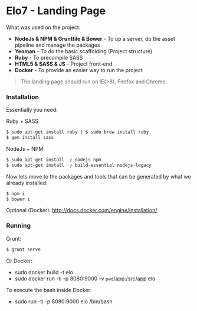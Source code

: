 # Elo7 - Landing Page

What was used on the project:

  - **NodeJs & NPM & Gruntfile & Bower** - To up a server, do the asset pipeline and manage the packages
  - **Yeoman** - To do the basic scaffolding (Project structure)
  - **Ruby** - To precompile SASS
  - **HTML5 & SASS & JS** - Project front-end
  - **Docker** - To provide an easier way to run the project

> The landing page should run on IE(>8), Firefox and Chrome.

### Installation

Essentially you need:

Ruby + SASS

```sh
$ sudo apt-get install ruby | $ sudo brew install ruby
$ gem install sass
```

NodeJs + NPM

```sh
$ sudo apt-get install -y nodejs npm
$ sudo apt-get install -y build-essential nodejs-legacy
```

Now lets move to the packages and tools that can be generated by what we already installed:

```sh
$ npm i
$ bower i
```

Optional (Docker): http://docs.docker.com/engine/installation/

### Running

Grunt:

```sh
$ grunt serve
```

Or Docker:

- sudo docker build -t elo .
- sudo docker run -ti -p 8080:9000 -v `pwd`/app:/src/app elo

To execute the bash inside Docker:

- sudo run -ti -p 8080:9000 elo /bin/bash